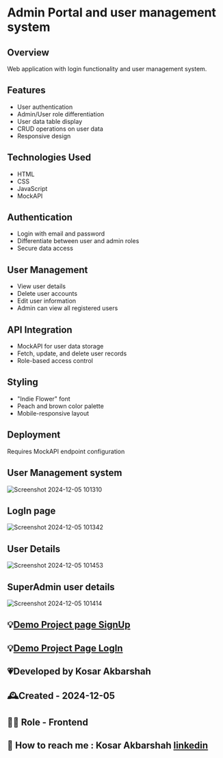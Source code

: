 # Admin Portal and user management system

## Overview
Web application with login functionality and user management system.

## Features
- User authentication
- Admin/User role differentiation
- User data table display
- CRUD operations on user data
- Responsive design

## Technologies Used
- HTML
- CSS
- JavaScript
- MockAPI

## Authentication
- Login with email and password
- Differentiate between user and admin roles
- Secure data access

## User Management
- View user details
- Delete user accounts
- Edit user information
- Admin can view all registered users

## API Integration
- MockAPI for user data storage
- Fetch, update, and delete user records
- Role-based access control

## Styling
- "Indie Flower" font
- Peach and brown color palette
- Mobile-responsive layout

## Deployment
Requires MockAPI endpoint configuration

## User Management system
![Screenshot 2024-12-05 101310](https://github.com/user-attachments/assets/e593d539-655a-4bec-8457-274c186a78fa)

## LogIn page
![Screenshot 2024-12-05 101342](https://github.com/user-attachments/assets/aee56300-2bc3-4c4a-9fbe-a086a2451194)

## User Details
![Screenshot 2024-12-05 101453](https://github.com/user-attachments/assets/015ab8e5-2a98-464e-9d63-45dbd08dfc35)

## SuperAdmin user details
![Screenshot 2024-12-05 101414](https://github.com/user-attachments/assets/1fabb289-fc32-4fee-a1f7-738f1cb5d981)





## 💡[Demo Project page SignUp]( https://kosarakbarshah.github.io/user-management-system/ )
## 💡[Demo Project Page LogIn]( https://kosarakbarshah.github.io/user-management-system/logIn.html)

## 💗Developed by Kosar Akbarshah

## 🕰Created - 2024-12-05

## 👩‍💻 Role - Frontend 

## 💭 How to reach me : Kosar Akbarshah [linkedin](https://www.linkedin.com/in/kosar-akbarshah-22102b1b6/)


